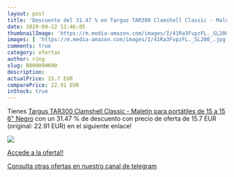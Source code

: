 ```yaml
---
layout: post
title: 'Descuento del 31.47 % en Targus TAR300 Clamshell Classic - Maletí'
date: 2020-09-22 12:46:05
thumbnailImage: 'https://m.media-amazon.com/images/I/41Ra3FvpzFL._SL200_.jpg'
images: [ 'https://m.media-amazon.com/images/I/41Ra3FvpzFL._SL200_.jpg' ]
comments: true
category: ofertas
author: ring
slug: B000H9HKH0
description:
actualPrice: 15.7 EUR
comparePrice: 22.91 EUR
inStock: true
---
```


Tienes [Targus TAR300 Clamshell Classic - Maletín para portátiles de 15 a 15 6"  Negro](https://www.amazon.com/dp/B000H9HKH0/?tag=redken08-20) con un 31.47 % de descuento con precio de oferta de 15.7 EUR (original: 22.91 EUR) en el siguiente enlace!

[![](https://m.media-amazon.com/images/I/41Ra3FvpzFL._SL200_.jpg)](https://www.amazon.com/dp/B000H9HKH0/?tag=redken08-20)

[Accede a la oferta!!](https://www.amazon.com/dp/B000H9HKH0/?tag=redken08-20)

[Consulta otras ofertas en nuestro canal de telegram](https://t.me/s/ofertas25)
